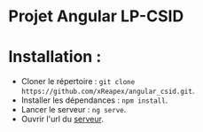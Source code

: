 # Projet Angular LP-CSID

# Installation :

- Cloner le répertoire : ``git clone https://github.com/xReapex/angular_csid.git``.
- Installer les dépendances : ``npm install``.
- Lancer le serveur : ``ng serve``.
- Ouvrir l'url du [serveur](http://localhost:4200/).
